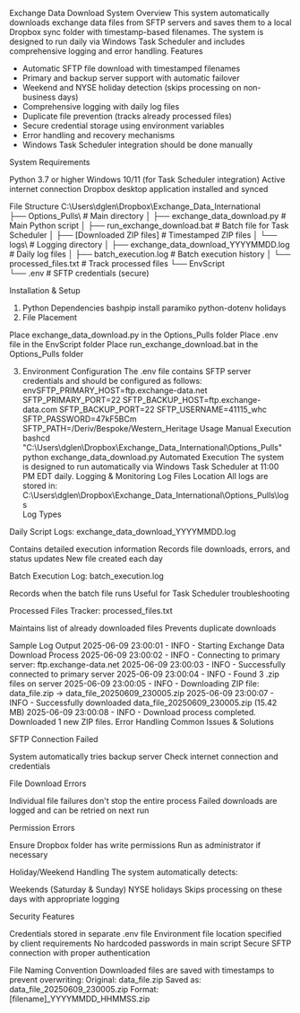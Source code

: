 Exchange Data Download System
Overview
This system automatically downloads exchange data files from SFTP servers and saves them to a local Dropbox sync folder with timestamp-based filenames. The system is designed to run daily via Windows Task Scheduler and includes comprehensive logging and error handling.
Features

- Automatic SFTP file download with timestamped filenames
- Primary and backup server support with automatic failover
- Weekend and NYSE holiday detection (skips processing on non-business days)
- Comprehensive logging with daily log files
- Duplicate file prevention (tracks already processed files)
- Secure credential storage using environment variables
- Error handling and recovery mechanisms
- Windows Task Scheduler integration should be done manually

System Requirements

Python 3.7 or higher
Windows 10/11 (for Task Scheduler integration)
Active internet connection
Dropbox desktop application installed and synced

File Structure
C:\Users\dglen\Dropbox\Exchange_Data_International\
├── Options_Pulls\                          # Main directory
│   ├── exchange_data_download.py           # Main Python script
│   ├── run_exchange_download.bat           # Batch file for Task Scheduler
│   ├── [Downloaded ZIP files]             # Timestamped ZIP files
│   └── logs\                              # Logging directory
│       ├── exchange_data_download_YYYYMMDD.log  # Daily log files
│       ├── batch_execution.log            # Batch execution history
│       └── processed_files.txt            # Track processed files
└── EnvScript\
    └── .env                               # SFTP credentials (secure)


Installation & Setup
1. Python Dependencies
bashpip install paramiko python-dotenv holidays
2. File Placement

Place exchange_data_download.py in the Options_Pulls folder
Place .env file in the EnvScript folder
Place run_exchange_download.bat in the Options_Pulls folder

3. Environment Configuration
The .env file contains SFTP server credentials and should be configured as follows:
envSFTP_PRIMARY_HOST=ftp.exchange-data.net
SFTP_PRIMARY_PORT=22
SFTP_BACKUP_HOST=ftp.exchange-data.com
SFTP_BACKUP_PORT=22
SFTP_USERNAME=41115_whc
SFTP_PASSWORD=47kF5BCm
SFTP_PATH=/Deriv/Bespoke/Western_Heritage
Usage
Manual Execution
bashcd "C:\Users\dglen\Dropbox\Exchange_Data_International\Options_Pulls"
python exchange_data_download.py
Automated Execution
The system is designed to run automatically via Windows Task Scheduler at 11:00 PM EDT daily.
Logging & Monitoring
Log Files Location
All logs are stored in: C:\Users\dglen\Dropbox\Exchange_Data_International\Options_Pulls\logs\
Log Types

Daily Script Logs: exchange_data_download_YYYYMMDD.log

Contains detailed execution information
Records file downloads, errors, and status updates
New file created each day


Batch Execution Log: batch_execution.log

Records when the batch file runs
Useful for Task Scheduler troubleshooting


Processed Files Tracker: processed_files.txt

Maintains list of already downloaded files
Prevents duplicate downloads



Sample Log Output
2025-06-09 23:00:01 - INFO - Starting Exchange Data Download Process
2025-06-09 23:00:02 - INFO - Connecting to primary server: ftp.exchange-data.net
2025-06-09 23:00:03 - INFO - Successfully connected to primary server
2025-06-09 23:00:04 - INFO - Found 3 .zip files on server
2025-06-09 23:00:05 - INFO - Downloading ZIP file: data_file.zip -> data_file_20250609_230005.zip
2025-06-09 23:00:07 - INFO -  Successfully downloaded data_file_20250609_230005.zip (15.42 MB)
2025-06-09 23:00:08 - INFO -  Download process completed. Downloaded 1 new ZIP files.
Error Handling
Common Issues & Solutions

SFTP Connection Failed

System automatically tries backup server
Check internet connection and credentials


File Download Errors

Individual file failures don't stop the entire process
Failed downloads are logged and can be retried on next run


Permission Errors

Ensure Dropbox folder has write permissions
Run as administrator if necessary



Holiday/Weekend Handling
The system automatically detects:

Weekends (Saturday & Sunday)
NYSE holidays
Skips processing on these days with appropriate logging

Security Features

Credentials stored in separate .env file
Environment file location specified by client requirements
No hardcoded passwords in main script
Secure SFTP connection with proper authentication

File Naming Convention
Downloaded files are saved with timestamps to prevent overwriting:
Original: data_file.zip
Saved as: data_file_20250609_230005.zip
Format: [filename]_YYYYMMDD_HHMMSS.zip